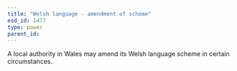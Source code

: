 ```yaml
---
title: "Welsh language - amendment of scheme"
esd_id: 1477
type: power
parent_id:  
---
```


A local authority in Wales may amend its Welsh language scheme in certain circumstances.

